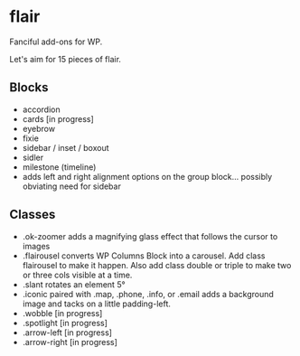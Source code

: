 # flair
Fanciful add-ons for WP.

Let's aim for 15 pieces of flair.

## Blocks
- accordion 
- cards [in progress]
- eyebrow
- fixie
- sidebar / inset / boxout
- sidler
- milestone (timeline)
- adds left and right alignment options on the group block... possibly obviating need for sidebar

## Classes
- .ok-zoomer adds a magnifying glass effect that follows the cursor to images
- .flairousel converts WP Columns Block into a carousel. Add class flairousel to make it happen.  Also add class double or triple to make two or three cols visible at a time.
- .slant rotates an element 5°
- .iconic paired with .map, .phone, .info, or .email adds a background image and tacks on a little padding-left.
- .wobble [in progress]
- .spotlight [in progress]
- .arrow-left [in progress]
- .arrow-right [in progress]

